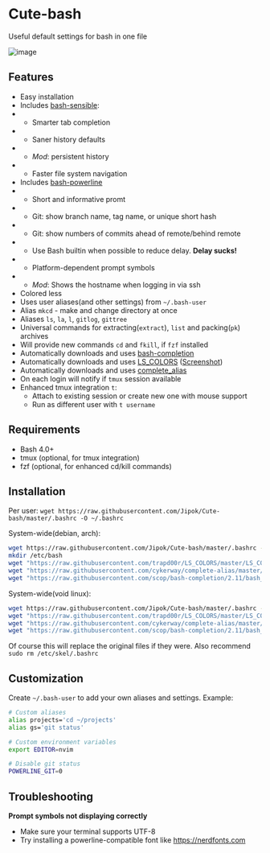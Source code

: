 # Cute-bash
Useful default settings for bash in one file

![image](https://user-images.githubusercontent.com/25588359/107625132-c6e65000-6c53-11eb-8673-80a8c9febdd4.png)

## Features
- Easy installation
- Includes [bash-sensible](https://github.com/mrzool/bash-sensible):
- - Smarter tab completion
- - Saner history defaults
- - *Mod*: persistent history
- - Faster file system navigation
- Includes [bash-powerline](https://github.com/riobard/bash-powerline)
- - Short and informative promt 
- - Git: show branch name, tag name, or unique short hash
- - Git: show numbers of commits ahead of remote/behind remote
- - Use Bash builtin when possible to reduce delay. **Delay sucks!**
- - Platform-dependent prompt symbols
- - *Mod*: Shows the hostname when logging in via ssh
- Colored less
- Uses user aliases(and other settings) from `~/.bash-user`
- Alias `mkcd` - make and change directory at once
- Aliases `ls`, `la`, `l`, `gitlog`, `gittree`
- Universal commands for extracting(`extract`), `list` and packing(`pk`) archives
- Will provide new commands `cd` and `fkill`, if `fzf` installed
- Automatically downloads and uses [bash-completion](https://github.com/scop/bash-completion)
- Automatically downloads and uses [LS_COLORS](https://github.com/trapd00r/LS_COLORS) 
([Screenshot](https://raw.githubusercontent.com/trapd00r/LS_COLORS/master/docs/static/LS_COLORS.png))
- Automatically downloads and uses [complete_alias](https://github.com/cykerway/complete-alias) 
- On each login will notify if `tmux` session available 
- Enhanced tmux integration `t`:
  - Attach to existing session or create new one with mouse support
  - Run as different user with `t username`

## Requirements
- Bash 4.0+
- tmux (optional, for tmux integration)
- fzf (optional, for enhanced cd/kill commands)

## Installation

Per user:
`wget https://raw.githubusercontent.com/Jipok/Cute-bash/master/.bashrc -O ~/.bashrc`

System-wide(debian, arch):

```bash
wget https://raw.githubusercontent.com/Jipok/Cute-bash/master/.bashrc -O /etc/bash.bashrc
mkdir /etc/bash
wget "https://raw.githubusercontent.com/trapd00r/LS_COLORS/master/LS_COLORS" -O /etc/bash/ls_colors
wget "https://raw.githubusercontent.com/cykerway/complete-alias/master/complete_alias" -O /etc/bash/complete_alias
wget "https://raw.githubusercontent.com/scop/bash-completion/2.11/bash_completion" -O /etc/bash/bash-completion-2.11
```

System-wide(void linux):

```bash
wget https://raw.githubusercontent.com/Jipok/Cute-bash/master/.bashrc -O /etc/bash/bashrc.d/cute-bash.sh
wget "https://raw.githubusercontent.com/trapd00r/LS_COLORS/master/LS_COLORS" -O /etc/bash/ls_colors
wget "https://raw.githubusercontent.com/cykerway/complete-alias/master/complete_alias" -O /etc/bash/complete_alias
wget "https://raw.githubusercontent.com/scop/bash-completion/2.11/bash_completion" -O /etc/bash/bash-completion-2.11
```

Of course this will replace the original files if they were. Also recommend `sudo rm /etc/skel/.bashrc` 

## Customization


Create `~/.bash-user` to add your own aliases and settings. Example:
```bash
# Custom aliases
alias projects='cd ~/projects'
alias gs='git status'

# Custom environment variables
export EDITOR=nvim

# Disable git status
POWERLINE_GIT=0
```

## Troubleshooting

**Prompt symbols not displaying correctly**
   - Make sure your terminal supports UTF-8
   - Try installing a powerline-compatible font like https://nerdfonts.com